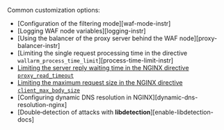 Common customization options:

* [Configuration of the filtering mode][waf-mode-instr]
* [Logging WAF node variables][logging-instr]
* [Using the balancer of the proxy server behind the WAF node][proxy-balancer-instr]
* [Limiting the single request processing time in the directive `wallarm_process_time_limit`][process-time-limit-instr]
* [Limiting the server reply waiting time in the NGINX directive `proxy_read_timeout`](https://nginx.org/en/docs/http/ngx_http_proxy_module.html#proxy_read_timeout)
* [Limiting the maximum request size in the NGINX directive `client_max_body_size`](https://nginx.org/en/docs/http/ngx_http_core_module.html#client_max_body_size)
* [Configuring dynamic DNS resolution in NGINX][dynamic-dns-resolution-nginx]
* [Double‑detection of attacks with **libdetection**][enable-libdetection-docs]
